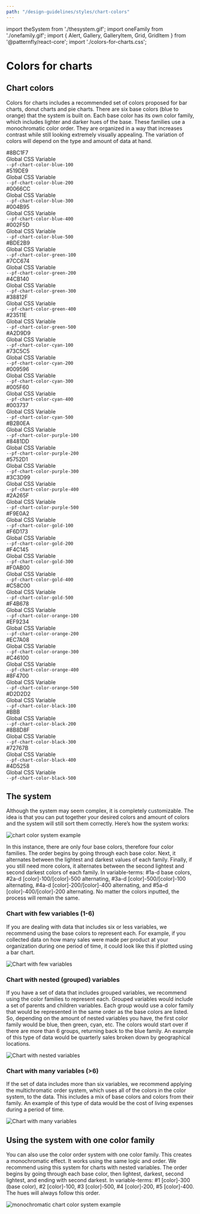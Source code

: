 ```yaml
---
path: "/design-guidelines/styles/chart-colors"
---
```

import theSystem from './thesystem.gif';
import oneFamily from './onefamily.gif';
import { Alert, Gallery, GalleryItem, Grid, GridItem } from '@patternfly/react-core';
import './colors-for-charts.css';

# Colors for charts
## Chart colors

Colors for charts includes a recommended set of colors proposed for bar charts, donut charts and pie charts. There are six base colors (blue to orange) that the system is built on. Each base color has its own color family, which includes lighter and darker hues of the base. These families use a monochromatic color order. They are organized in a way that increases contrast while still looking extremely visually appealing. The variation of colors will depend on the type and amount of data at hand.

<Grid>
    <GridItem span={2}>
        <Grid>
            <GridItem span={12}>
                <div class="ws-content-chart-colors-gallery--blue-1"></div>
            </GridItem>
            <GridItem span={12}>
            <div class="ws-content-chart-colors-gallery--information">
                <div>#8BC1F7</div>
                <div class="ws-content-css-var-text">Global CSS Variable</div>
                <div><code>--pf-chart-color-blue-100</code></div>
            </div>
            </GridItem>
        </Grid>
    </GridItem>
    <GridItem span={2}>
        <Grid>
        <GridItem span={12}>
            <div class="ws-content-chart-colors-gallery--blue-2"></div>
        </GridItem>
        <GridItem span={12}>
            <div class="ws-content-chart-colors-gallery--information">
            <div>#519DE9</div>
            <div class="ws-content-css-var-text">Global CSS Variable</div>
            <div><code>--pf-chart-color-blue-200</code></div>
            </div>
        </GridItem>
        </Grid>
    </GridItem>
    <GridItem span={2}>
        <Grid>
            <GridItem span={12}>
                <div class="ws-content-chart-colors-gallery--blue-3"></div>
            </GridItem>
            <GridItem span={12}>
                <div class="ws-content-chart-colors-gallery--information">
                <div>#0066CC</div>
                <div class="ws-content-css-var-text">Global CSS Variable</div>
                <div><code>--pf-chart-color-blue-300</code></div>
                </div>
            </GridItem>
        </Grid>
    </GridItem>
    <GridItem span={2}>
        <Grid>
            <GridItem span={12}>
                <div class="ws-content-chart-colors-gallery--blue-4"></div>
            </GridItem>
            <GridItem span={12}>
                <div class="ws-content-chart-colors-gallery--information">
                <div>#004B95</div>
                <div class="ws-content-css-var-text">Global CSS Variable</div>
                <div><code>--pf-chart-color-blue-400</code></div>
                </div>
            </GridItem>
        </Grid>
    </GridItem>
    <GridItem span={2}>
        <Grid>
            <GridItem span={12}>
                <div class="ws-content-chart-colors-gallery--blue-5"></div>
            </GridItem>
            <GridItem span={12}>
                <div class="ws-content-chart-colors-gallery--information">
                <div>#002F5D</div>
                <div class="ws-content-css-var-text">Global CSS Variable</div>
                <div><code>--pf-chart-color-blue-500</code></div>
                </div>
            </GridItem>
        </Grid>
    </GridItem>
    <GridItem span={2}>
    </GridItem>
    <GridItem span={2}>
        <Grid>
            <GridItem span={12}>
                <div class="ws-content-chart-colors-gallery--green-1"></div>
            </GridItem>
            <GridItem span={12}>
                <div class="ws-content-chart-colors-gallery--information">
                <div>#BDE2B9</div>
                <div class="ws-content-css-var-text">Global CSS Variable</div>
                <div><code>--pf-chart-color-green-100</code></div>
                </div>
            </GridItem>
        </Grid>
    </GridItem>
    <GridItem span={2}>
        <Grid>
            <GridItem span={12}>
                <div class="ws-content-chart-colors-gallery--green-2"></div>
            </GridItem>
            <GridItem span={12}>
                <div class="ws-content-chart-colors-gallery--information">
                <div>#7CC674</div>
                <div class="ws-content-css-var-text">Global CSS Variable</div>
                <div><code>--pf-chart-color-green-200</code></div>
                </div>
            </GridItem>
        </Grid>
    </GridItem>
    <GridItem span={2}>
        <Grid>
            <GridItem span={12}>
                <div class="ws-content-chart-colors-gallery--green-3"></div>
            </GridItem>
            <GridItem span={12}>
                <div class="ws-content-chart-colors-gallery--information">
                <div>#4CB140</div>
                <div class="ws-content-css-var-text">Global CSS Variable</div>
                <div><code>--pf-chart-color-green-300</code></div>
                </div>
            </GridItem>
        </Grid>
    </GridItem>
    <GridItem span={2}>
        <Grid>
            <GridItem span={12}>
                <div class="ws-content-chart-colors-gallery--green-4"></div>
            </GridItem>
            <GridItem span={12}>
                <div class="ws-content-chart-colors-gallery--information">
                <div>#38812F</div>
                <div class="ws-content-css-var-text">Global CSS Variable</div>
                <div><code>--pf-chart-color-green-400</code></div>
                </div>
            </GridItem>
        </Grid>
     </GridItem>
    <GridItem span={2}>
        <Grid>
            <GridItem span={12}>
                <div class="ws-content-chart-colors-gallery--green-5"></div>
            </GridItem>
            <GridItem span={12}>
                <div class="ws-content-chart-colors-gallery--information">
                <div>#23511E</div>
                <div class="ws-content-css-var-text">Global CSS Variable</div>
                <div><code>--pf-chart-color-green-500</code></div>
                </div>
            </GridItem>
        </Grid>
    </GridItem>
    <GridItem span={2}>
    </GridItem>
    <GridItem span={2}>
        <Grid>
            <GridItem span={12}>
                <div class="ws-content-chart-colors-gallery--cyan-1"></div>
            </GridItem>
            <GridItem span={12}>
                <div class="ws-content-chart-colors-gallery--information">
                <div>#A2D9D9</div>
                <div class="ws-content-css-var-text">Global CSS Variable</div>
                <div><code>--pf-chart-color-cyan-100</code></div>
                </div>
            </GridItem>
        </Grid>
     </GridItem>
    <GridItem span={2}>
        <Grid>
            <GridItem span={12}>
                <div class="ws-content-chart-colors-gallery--cyan-2"></div>
            </GridItem>
            <GridItem span={12}>
                <div class="ws-content-chart-colors-gallery--information">
                <div>#73C5C5</div>
                <div class="ws-content-css-var-text">Global CSS Variable</div>
                <div><code>--pf-chart-color-cyan-200</code></div>
                </div>
            </GridItem>
        </Grid>
    </GridItem>
    <GridItem span={2}>
        <Grid>
            <GridItem span={12}>
                <div class="ws-content-chart-colors-gallery--cyan-3"></div>
            </GridItem>
            <GridItem span={12}>
                <div class="ws-content-chart-colors-gallery--information">
                <div>#009596</div>
                <div class="ws-content-css-var-text">Global CSS Variable</div>
                <div><code>--pf-chart-color-cyan-300</code></div>
                </div>
            </GridItem>
        </Grid>
    </GridItem>
    <GridItem span={2}>
        <Grid>
            <GridItem span={12}>
                <div class="ws-content-chart-colors-gallery--cyan-4"></div>
            </GridItem>
            <GridItem span={12}>
                <div class="ws-content-chart-colors-gallery--information">
                <div>#005F60</div>
                <div class="ws-content-css-var-text">Global CSS Variable</div>
                <div><code>--pf-chart-color-cyan-400</code></div>
                </div>
            </GridItem>
        </Grid>
    </GridItem>
    <GridItem span={2}>
        <Grid>
            <GridItem span={12}>
                <div class="ws-content-chart-colors-gallery--cyan-5"></div>
            </GridItem>
            <GridItem span={12}>
                <div class="ws-content-chart-colors-gallery--information">
                <div>#003737</div>
                <div class="ws-content-css-var-text">Global CSS Variable</div>
                <div><code>--pf-chart-color-cyan-500</code></div>
                </div>
            </GridItem>
        </Grid>
    </GridItem>
    <GridItem span={2}>
    </GridItem>
    <GridItem span={2}>
        <Grid>
            <GridItem span={12}>
                <div class="ws-content-chart-colors-gallery--purple-1"></div>
            </GridItem>
            <GridItem span={12}>
                <div class="ws-content-chart-colors-gallery--information">
                <div>#B2B0EA</div>
                <div class="ws-content-css-var-text">Global CSS Variable</div>
                <div><code>--pf-chart-color-purple-100</code></div>
                </div>
            </GridItem>
        </Grid>
    </GridItem>
    <GridItem span={2}>
        <Grid>
            <GridItem span={12}>
                <div class="ws-content-chart-colors-gallery--purple-2"></div>
            </GridItem>
            <GridItem span={12}>
                <div class="ws-content-chart-colors-gallery--information">
                <div>#8481DD</div>
                <div class="ws-content-css-var-text">Global CSS Variable</div>
                <div><code>--pf-chart-color-purple-200</code></div>
                </div>
            </GridItem>
        </Grid>
    </GridItem>
    <GridItem span={2}>
        <Grid>
            <GridItem span={12}>
                <div class="ws-content-chart-colors-gallery--purple-3"></div>
            </GridItem>
            <GridItem span={12}>
                <div class="ws-content-chart-colors-gallery--information">
                <div>#5752D1</div>
                <div class="ws-content-css-var-text">Global CSS Variable</div>
                <div><code>--pf-chart-color-purple-300</code></div>
                </div>
            </GridItem>
        </Grid>
    </GridItem>
    <GridItem span={2}>
        <Grid>
            <GridItem span={12}>
                <div class="ws-content-chart-colors-gallery--purple-4"></div>
            </GridItem>
            <GridItem span={12}>
                <div class="ws-content-chart-colors-gallery--information">
                <div>#3C3D99</div>
                <div class="ws-content-css-var-text">Global CSS Variable</div>
                <div><code>--pf-chart-color-purple-400</code></div>
                </div>
            </GridItem>
        </Grid>
    </GridItem>
    <GridItem span={2}>
        <Grid>
            <GridItem span={12}>
                <div class="ws-content-chart-colors-gallery--purple-5"></div>
            </GridItem>
            <GridItem span={12}>
                <div class="ws-content-chart-colors-gallery--information">
                <div>#2A265F</div>
                <div class="ws-content-css-var-text">Global CSS Variable</div>
                <div><code>--pf-chart-color-purple-500</code></div>
                </div>
            </GridItem>
        </Grid>
    </GridItem>
    <GridItem span={2}>
    </GridItem>
    <GridItem span={2}>
        <Grid>
            <GridItem span={12}>
                <div class="ws-content-chart-colors-gallery--gold-1"></div>
            </GridItem>
            <GridItem span={12}>
                <div class="ws-content-chart-colors-gallery--information">
                <div>#F9E0A2</div>
                <div class="ws-content-css-var-text">Global CSS Variable</div>
                <div><code>--pf-chart-color-gold-100</code></div>
                </div>
            </GridItem>
        </Grid>
    </GridItem>
    <GridItem span={2}>
        <Grid>
            <GridItem span={12}>
                <div class="ws-content-chart-colors-gallery--gold-2"></div>
            </GridItem>
            <GridItem span={12}>
                <div class="ws-content-chart-colors-gallery--information">
                <div>#F6D173</div>
                <div class="ws-content-css-var-text">Global CSS Variable</div>
                <div><code>--pf-chart-color-gold-200</code></div>
                </div>
            </GridItem>
        </Grid>
    </GridItem>
    <GridItem span={2}>
        <Grid>
            <GridItem span={12}>
                <div class="ws-content-chart-colors-gallery--gold-3"></div>
            </GridItem>
            <GridItem span={12}>
                <div class="ws-content-chart-colors-gallery--information">
                <div>#F4C145</div>
                <div class="ws-content-css-var-text">Global CSS Variable</div>
                <div><code>--pf-chart-color-gold-300</code></div>
                </div>
            </GridItem>
        </Grid>
    </GridItem>
    <GridItem span={2}>
        <Grid>
            <GridItem span={12}>
                <div class="ws-content-chart-colors-gallery--gold-4"></div>
            </GridItem>
            <GridItem span={12}>
                <div class="ws-content-chart-colors-gallery--information">
                <div>#F0AB00</div>
                <div class="ws-content-css-var-text">Global CSS Variable</div>
                <div><code>--pf-chart-color-gold-400</code></div>
                </div>
            </GridItem>
        </Grid>
    </GridItem>
    <GridItem span={2}>
        <Grid>
            <GridItem span={12}>
                <div class="ws-content-chart-colors-gallery--gold-5"></div>
            </GridItem>
            <GridItem span={12}>
                <div class="ws-content-chart-colors-gallery--information">
                <div>#C58C00</div>
                <div class="ws-content-css-var-text">Global CSS Variable</div>
                <div><code>--pf-chart-color-gold-500</code></div>
                </div>
            </GridItem>
        </Grid>
    </GridItem>
    <GridItem span={2}>
    </GridItem>
    <GridItem span={2}>
        <Grid>
            <GridItem span={12}>
                <div class="ws-content-chart-colors-gallery--orange-1"></div>
            </GridItem>
            <GridItem span={12}>
                <div class="ws-content-chart-colors-gallery--information">
                <div>#F4B678</div>
                <div class="ws-content-css-var-text">Global CSS Variable</div>
                <div><code>--pf-chart-color-orange-100</code></div>
                </div>
            </GridItem>
        </Grid>
    </GridItem>
    <GridItem span={2}>
        <Grid>
            <GridItem span={12}>
                <div class="ws-content-chart-colors-gallery--orange-2"></div>
            </GridItem>
            <GridItem span={12}>
                <div class="ws-content-chart-colors-gallery--information">
                <div>#EF9234</div>
                <div class="ws-content-css-var-text">Global CSS Variable</div>
                <div><code>--pf-chart-color-orange-200</code></div>
                </div>
            </GridItem>
        </Grid>
    </GridItem>
    <GridItem span={2}>
        <Grid>
            <GridItem span={12}>
                <div class="ws-content-chart-colors-gallery--orange-3"></div>
            </GridItem>
            <GridItem span={12}>
                <div class="ws-content-chart-colors-gallery--information">
                <div>#EC7A08</div>
                <div class="ws-content-css-var-text">Global CSS Variable</div>
                <div><code>--pf-chart-color-orange-300</code></div>
                </div>
            </GridItem>
        </Grid>
    </GridItem>
    <GridItem span={2}>
        <Grid>
            <GridItem span={12}>
                <div class="ws-content-chart-colors-gallery--orange-4"></div>
            </GridItem>
            <GridItem span={12}>
                <div class="ws-content-chart-colors-gallery--information">
                <div>#C46100</div>
                <div class="ws-content-css-var-text">Global CSS Variable</div>
                <div><code>--pf-chart-color-orange-400</code></div>
                </div>
            </GridItem>
        </Grid>
    </GridItem>
    <GridItem span={2}>
        <Grid>
            <GridItem span={12}>
                <div class="ws-content-chart-colors-gallery--orange-5"></div>
            </GridItem>
            <GridItem span={12}>
                <div class="ws-content-chart-colors-gallery--information">
                <div>#8F4700</div>
                <div class="ws-content-css-var-text">Global CSS Variable</div>
                <div><code>--pf-chart-color-orange-500</code></div>
                </div>
            </GridItem>
        </Grid>
    </GridItem>
    <GridItem span={2}>
    </GridItem>
    <GridItem span={2}>
        <Grid>
            <GridItem span={12}>
                <div class="ws-content-chart-colors-gallery--black-1"></div>
            </GridItem>
            <GridItem span={12}>
                <div class="ws-content-chart-colors-gallery--information">
                <div>#D2D2D2</div>
                <div class="ws-content-css-var-text">Global CSS Variable</div>
                <div><code>--pf-chart-color-black-100</code></div>
                </div>
            </GridItem>
        </Grid>
    </GridItem>
    <GridItem span={2}>
        <Grid>
            <GridItem span={12}>
                <div class="ws-content-chart-colors-gallery--black-2"></div>
            </GridItem>
            <GridItem span={12}>
                <div class="ws-content-chart-colors-gallery--information">
                <div>#BBB</div>
                <div class="ws-content-css-var-text">Global CSS Variable</div>
                <div><code>--pf-chart-color-black-200</code></div>
                </div>
            </GridItem>
        </Grid>
    </GridItem>
    <GridItem span={2}>
        <Grid>
            <GridItem span={12}>
                <div class="ws-content-chart-colors-gallery--black-3"></div>
            </GridItem>
            <GridItem span={12}>
                <div class="ws-content-chart-colors-gallery--information">
                <div>#8B8D8F</div>
                <div class="ws-content-css-var-text">Global CSS Variable</div>
                <div><code>--pf-chart-color-black-300</code></div>
                </div>
            </GridItem>
        </Grid>
    </GridItem>
    <GridItem span={2}>
        <Grid>
            <GridItem span={12}>
                <div class="ws-content-chart-colors-gallery--black-4"></div>
            </GridItem>
            <GridItem span={12}>
                <div class="ws-content-chart-colors-gallery--information">
                <div>#72767B</div>
                <div class="ws-content-css-var-text">Global CSS Variable</div>
                <div><code>--pf-chart-color-black-400</code></div>
                </div>
            </GridItem>
        </Grid>
    </GridItem>
    <GridItem span={2}>
        <Grid>
            <GridItem span={12}>
                <div class="ws-content-chart-colors-gallery--black-5"></div>
            </GridItem>
            <GridItem span={12}>
                <div class="ws-content-chart-colors-gallery--information">
                <div>#4D5258</div>
                <div class="ws-content-css-var-text">Global CSS Variable</div>
                <div><code>--pf-chart-color-black-500</code></div>
                </div>
            </GridItem>
        </Grid>
    </GridItem>
    <GridItem span={2}>
    </GridItem>
</Grid>

## The system
Although the system may seem complex, it is completely customizable. The idea is that you can put together your desired colors and amount of colors and the system will still sort them correctly. Here’s how the system works:

<img alt="chart color system example" src={theSystem} />

In this instance, there are only four base colors, therefore four color families. The order begins by going through each base color. Next, it alternates between the lightest and darkest values of each family. Finally, if you still need more colors, it alternates between the second lightest and second darkest colors of each family. In variable-terms: #1a-d base colors, #2a-d [color]-100/[color]-500 alternating, #3a-d [color]-500/[color]-100 alternating, #4a-d [color]-200/[color]-400 alternating, and #5a-d [color]-400/[color]-200 alternating. No matter the colors inputted, the process will remain the same.

### Chart with few variables (1-6)

If you are dealing with data that includes six or less variables, we recommend using the base colors to represent each. For example, if you collected data on how many sales were made per product at your organization during one period of time, it could look like this if plotted using a bar chart.

![Chart with few variables](fewvariables.png)

### Chart with nested (grouped) variables

If you have a set of data that includes grouped variables, we recommend using the color families to represent each. Grouped variables would include a set of parents and children variables. Each group would use a color family that would be represented in the same order as the base colors are listed. So, depending on the amount of nested variables you have, the first color family would be blue, then green, cyan, etc. The colors would start over if there are more than 6 groups, returning back to the blue family. An example of this type of data would be quarterly sales broken down by geographical locations.

![Chart with nested variables](nestedvariables.png)

### Chart with many variables (>6)

If the set of data includes more than six variables, we recommend applying the multichromatic order system, which uses all of the colors in the color system, to the data. This includes a mix of base colors and colors from their family. An example of this type of data would be the cost of living expenses during a period of time.

![Chart with many variables](manyvariables.png)

## Using the system with one color family

You can also use the color order system with one color family. This creates a monochromatic effect. It works using the same logic and order. We recommend using this system for charts with nested variables. The order begins by going through each base color, then lightest, darkest, second lightest, and ending with second darkest. In variable-terms: #1 [color]-300 (base color), #2 [color]-100, #3 [color]-500, #4 [color]-200, #5 [color]-400. The hues will always follow this order.

<img alt="monochromatic chart color system example" src={oneFamily} />
